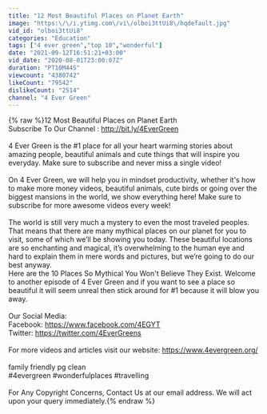 ```yaml
---
title: "12 Most Beautiful Places on Planet Earth"
image: "https:\/\/i.ytimg.com\/vi\/olboi3ttUi8\/hqdefault.jpg"
vid_id: "olboi3ttUi8"
categories: "Education"
tags: ["4 ever green","top 10","wonderful"]
date: "2021-09-12T16:51:21+03:00"
vid_date: "2020-08-01T23:00:07Z"
duration: "PT10M44S"
viewcount: "4380742"
likeCount: "79542"
dislikeCount: "2514"
channel: "4 Ever Green"
---
```

{% raw %}12 Most Beautiful Places on Planet Earth<br />Subscribe To Our Channel : <a rel="nofollow" target="blank" href="http://bit.ly/4EverGreen">http://bit.ly/4EverGreen</a><br /><br />4 Ever Green is the #1 place for all your heart warming stories about amazing people, beautiful animals and cute things that will inspire you everyday. Make sure to subscribe and never miss a single video!<br /><br /> On 4 Ever Green, we will help you in mindset productivity, whether it's how to make more money videos, beautiful animals, cute birds or going over the biggest mansions in the world, we show everything here! Make sure to subscribe for more awesome videos every week!<br /><br />The world is still very much a mystery to even the most traveled peoples. That means that there are many mythical places on our planet for you to visit, some of which we’ll be showing you today. These beautiful locations are so enchanting and magical, it’s overwhelming to the human eye and hard to explain them in mere words and pictures, but we’re going to do our best anyway.<br />Here are the 10 Places So Mythical You Won't Believe They Exist. Welcome to another episode of 4 Ever Green and if you want to see a place so beautiful it will seem unreal then stick around for #1 because it will blow you away.<br /><br />Our Social Media:<br />Facebook: <a rel="nofollow" target="blank" href="https://www.facebook.com/4EGYT">https://www.facebook.com/4EGYT</a><br />Twitter: <a rel="nofollow" target="blank" href="https://twitter.com/4EverGreens">https://twitter.com/4EverGreens</a><br /><br />For more videos and articles visit our website: <a rel="nofollow" target="blank" href="https://www.4evergreen.org/">https://www.4evergreen.org/</a><br /><br />family friendly pg clean <br />#4evergreen #wonderfulplaces #travelling<br /><br />For Any Copyright Concerns, Contact Us at our email address. We will act upon your query immediately.{% endraw %}
